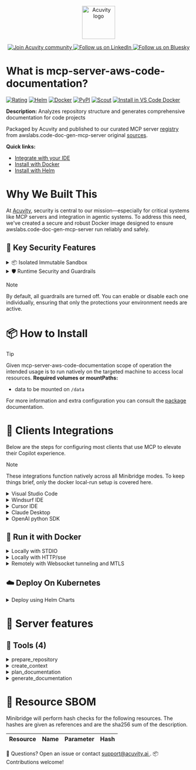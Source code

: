<p align="center">
  <a href="https://acuvity.ai">
    <picture>
      <img src="https://mma.prnewswire.com/media/2544052/Acuvity__Logo.jpg" height="90" alt="Acuvity logo"/>
    </picture>
  </a>
</p>
<p align="center">
  <a href="https://discord.gg/BkU7fBkrNk">
    <img src="https://img.shields.io/badge/Acuvity-Join-7289DA?logo=discord&logoColor=fff" alt="Join Acuvity community" />
  </a>
<a href="https://www.linkedin.com/company/acuvity/">
    <img src="https://img.shields.io/badge/LinkedIn-Follow-7289DA" alt="Follow us on LinkedIn" />
  </a>
<a href="https://bsky.app/profile/acuvity.bsky.social">
    <img src="https://img.shields.io/badge/Bluesky-Follow-7289DA"?logo=bluesky&logoColor=fff" alt="Follow us on Bluesky" />
  </a>
</p>


# What is mcp-server-aws-code-documentation?
[![Rating](https://img.shields.io/badge/C-3775A9?label=Rating)](https://docs.anthropic.com/en/docs/build-with-claude/tool-use/implement-tool-use#best-practices-for-tool-definitions)
[![Helm](https://img.shields.io/badge/1.0.0-3775A9?logo=helm&label=Charts&logoColor=fff)](https://hub.docker.com/r/acuvity/mcp-server-aws-code-documentation/tags/)
[![Docker](https://img.shields.io/docker/image-size/acuvity/mcp-server-aws-code-documentation/1.0.1?logo=docker&logoColor=fff&label=1.0.1)](https://hub.docker.com/r/acuvity/mcp-server-aws-code-documentation)
[![PyPI](https://img.shields.io/badge/1.0.1-3775A9?logo=pypi&logoColor=fff&label=awslabs.code-doc-gen-mcp-server)](https://github.com/awslabs/mcp/tree/HEAD/src/code-doc-gen-mcp-server)
[![Scout](https://img.shields.io/badge/Active-3775A9?logo=docker&logoColor=fff&label=Scout)](https://hub.docker.com/r/acuvity/mcp-server-aws-code-documentation/)
[![Install in VS Code Docker](https://img.shields.io/badge/VS_Code-One_click_install-0078d7?logo=githubcopilot)](https://insiders.vscode.dev/redirect/mcp/install?name=mcp-server-aws-code-documentation&config=%7B%22args%22%3A%5B%22run%22%2C%22-i%22%2C%22--rm%22%2C%22--read-only%22%2C%22-v%22%2C%22data%3A%2Fdata%22%2C%22docker.io%2Facuvity%2Fmcp-server-aws-code-documentation%3A1.0.1%22%5D%2C%22command%22%3A%22docker%22%7D)

**Description:** Analyzes repository structure and generates comprehensive documentation for code projects

Packaged by Acuvity and published to our curated MCP server [registry](https://mcp.acuvity.ai) from awslabs.code-doc-gen-mcp-server original [sources](https://github.com/awslabs/mcp/tree/HEAD/src/code-doc-gen-mcp-server).

**Quick links:**

- [Integrate with your IDE](https://github.com/acuvity/mcp-servers-registry/blob/main/mcp-server-aws-code-documentation/docker/README.md#-clients-integrations)
- [Install with Docker](https://github.com/acuvity/mcp-servers-registry/tree/main/mcp-server-aws-code-documentation/docker/README.md#-run-it-with-docker)
- [Install with Helm](https://github.com/acuvity/mcp-servers-registry/tree/main/mcp-server-aws-code-documentation/charts/mcp-server-aws-code-documentation/README.md#how-to-install)

# Why We Built This

At [Acuvity](https://acuvity.ai), security is central to our mission—especially for critical systems like MCP servers and integration in agentic systems.
To address this need, we've created a secure and robust Docker image designed to ensure awslabs.code-doc-gen-mcp-server run reliably and safely.

## 🔐 Key Security Features

<details>
<summary>📦 Isolated Immutable Sandbox </summary>

- **Isolated Execution**: All tools run within secure, containerized sandboxes to enforce process isolation and prevent lateral movement.
- **Non-root by Default**: Enforces least-privilege principles, minimizing the impact of potential security breaches.
- **Read-only Filesystem**: Ensures runtime immutability, preventing unauthorized modification.
- **Version Pinning**: Guarantees consistency and reproducibility across deployments by locking tool and dependency versions.
- **CVE Scanning**: Continuously scans images for known vulnerabilities using [Docker Scout](https://docs.docker.com/scout/) to support proactive mitigation.
- **SBOM & Provenance**: Delivers full supply chain transparency by embedding metadata and traceable build information."
</details>

<details>
<summary>🛡️ Runtime Security and Guardrails</summary>

**Minibridge Integration**: [Minibridge](https://github.com/acuvity/minibridge) establishes secure Agent-to-MCP connectivity, supports Rego/HTTP-based policy enforcement 🕵️, and simplifies orchestration.

The [ARC](https://github.com/acuvity/mcp-servers-registry/tree/main) container includes a [built-in Rego policy](https://github.com/acuvity/mcp-servers-registry/tree/main/mcp-server-aws-code-documentation/docker/policy.rego) that enables a set of runtime "guardrails"" to help enforce security, privacy, and correct usage of your services. Below is an overview of each guardrail provided.

### 🔒 Resource Integrity

**Mitigates MCP Rug Pull Attacks**

* **Goal:** Protect users from malicious tool description changes after initial approval, preventing post-installation manipulation or deception.
* **Mechanism:** Locks tool descriptions upon client approval and verifies their integrity before execution. Any modification to the description triggers a security violation, blocking unauthorized changes from server-side updates.

### 🛡️ Guardrails

#### Covert Instruction Detection

Monitors incoming requests for hidden or obfuscated directives that could alter policy behavior.

* **Goal:** Stop attackers from slipping unnoticed commands or payloads into otherwise harmless data.
* **Mechanism:** Applies a library of regex patterns and binary‐encoding checks to the full request body. If any pattern matches a known covert channel (e.g., steganographic markers, hidden HTML tags, escape-sequence tricks), the request is rejected.

#### Sensitive Pattern Detection

Block user-defined sensitive data patterns (credential paths, filesystem references).

* **Goal:** Block accidental or malicious inclusion of sensitive information that violates data-handling rules.
* **Mechanism:** Runs a curated set of regexes against all payloads and tool descriptions—matching patterns such as `.env` files, RSA key paths, directory traversal sequences.

#### Shadowing Pattern Detection

Detects and blocks "shadowing" attacks, where a malicious MCP server sneaks hidden directives into its own tool descriptions to hijack or override the behavior of other, trusted tools.

* **Goal:** Stop a rogue server from poisoning the agent’s logic by embedding instructions that alter how a different server’s tools operate (e.g., forcing all emails to go to an attacker’s address even when the user calls a separate `send_email` tool).
* **Mechanism:** During policy load, each tool description is scanned for cross‐tool override patterns—such as `<IMPORTANT>` sections referencing other tool names, hidden side‐effects, or directives that apply to a different server’s API. Any description that attempts to shadow or extend instructions for a tool outside its own namespace triggers a policy violation and is rejected.

#### Schema Misuse Prevention

Enforces strict adherence to MCP input schemas.

* **Goal:** Prevent malformed or unexpected fields from bypassing validations, causing runtime errors, or enabling injections.
* **Mechanism:** Compares each incoming JSON object against the declared schema (required properties, allowed keys, types). Any extra, missing, or mistyped field triggers an immediate policy violation.

#### Cross-Origin Tool Access

Controls whether tools may invoke tools or services from external origins.

* **Goal:** Prevent untrusted or out-of-scope services from being called.
* **Mechanism:** Examines tool invocation requests and outgoing calls, verifying each target against an allowlist of approved domains or service names. Calls to any non-approved origin are blocked.

#### Secrets Redaction

Automatically masks sensitive values so they never appear in logs or responses.

* **Goal:** Ensure that API keys, tokens, passwords, and other credentials cannot leak in plaintext.
* **Mechanism:** Scans every text output for known secret formats (e.g., AWS keys, GitHub PATs, JWTs). Matches are replaced with `[REDACTED]` before the response is sent or recorded.

These controls ensure robust runtime integrity, prevent unauthorized behavior, and provide a foundation for secure-by-design system operations.

### Enable guardrails

To activate guardrails in your Docker containers, define the `GUARDRAILS` environment variable with the protections you need.

| Guardrail                        | Summary                                                                 |
|----------------------------------|-------------------------------------------------------------------------|
| `covert-instruction-detection`   | Detects hidden or obfuscated directives in requests.                    |
| `sensitive-pattern-detection`    | Flags patterns suggesting sensitive data or filesystem exposure.        |
| `shadowing-pattern-detection`    | Identifies tool descriptions that override or influence others.         |
| `schema-misuse-prevention`       | Enforces strict schema compliance on input data.                        |
| `cross-origin-tool-access`       | Controls calls to external services or APIs.                            |
| `secrets-redaction`              | Prevents exposure of credentials or sensitive values.                   |

Example: add `-e GUARDRAILS="secrets-redaction sensitive-pattern-detection"` to enable those guardrails.

## 🔒 Basic Authentication via Shared Secret

Provides a lightweight auth layer using a single shared token.

* **Mechanism:** Expects clients to send an `Authorization` header with the predefined secret.
* **Use Case:** Quickly lock down your endpoint in development or simple internal deployments—no complex OAuth/OIDC setup required.

To turn on Basic Authentication, define `BASIC_AUTH_SECRET` environment variable with a shared secret.

Example: add `-e BASIC_AUTH_SECRET="supersecret"` to enable the basic authentication.

> While basic auth will protect against unauthorized access, you should use it only in controlled environment,
> rotate credentials frequently and **always** use TLS.

</details>

> [!NOTE]
> By default, all guardrails are turned off. You can enable or disable each one individually, ensuring that only the protections your environment needs are active.


# 📦 How to Install


> [!TIP]
> Given mcp-server-aws-code-documentation scope of operation the intended usage is to run natively on the targeted machine to access local resources.
**Required volumes or mountPaths:**
  - data to be mounted on `/data`

For more information and extra configuration you can consult the [package](https://github.com/awslabs/mcp/tree/HEAD/src/code-doc-gen-mcp-server) documentation.

# 🧰 Clients Integrations

Below are the steps for configuring most clients that use MCP to elevate their Copilot experience.

> [!NOTE]
> These integrations function natively across all Minibridge modes.
> To keep things brief, only the docker local-run setup is covered here.

<details>
<summary>Visual Studio Code</summary>

To get started immediately, you can use the "one-click" link below:

[![Install in VS Code Docker](https://img.shields.io/badge/VS_Code-One_click_install-0078d7?logo=githubcopilot)](https://insiders.vscode.dev/redirect/mcp/install?name=mcp-server-aws-code-documentation&config=%7B%22args%22%3A%5B%22run%22%2C%22-i%22%2C%22--rm%22%2C%22--read-only%22%2C%22-v%22%2C%22data%3A%2Fdata%22%2C%22docker.io%2Facuvity%2Fmcp-server-aws-code-documentation%3A1.0.1%22%5D%2C%22command%22%3A%22docker%22%7D)

## Global scope

Press `ctrl + shift + p` and type `Preferences: Open User Settings JSON` to add the following section:

```json
{
  "mcp": {
    "servers": {
      "acuvity-mcp-server-aws-code-documentation": {
        "command": "docker",
        "args": [
          "run",
          "-i",
          "--rm",
          "--read-only",
          "-v",
          "data:/data",
          "docker.io/acuvity/mcp-server-aws-code-documentation:1.0.1"
        ]
      }
    }
  }
}
```

## Workspace scope

In your workspace create a file called `.vscode/mcp.json` and add the following section:

```json
{
  "servers": {
    "acuvity-mcp-server-aws-code-documentation": {
      "command": "docker",
      "args": [
        "run",
        "-i",
        "--rm",
        "--read-only",
        "-v",
        "data:/data",
        "docker.io/acuvity/mcp-server-aws-code-documentation:1.0.1"
      ]
    }
  }
}
```

> To pass secrets you should use the `promptString` input type described in the [Visual Studio Code documentation](https://code.visualstudio.com/docs/copilot/chat/mcp-servers).

</details>

<details>
<summary>Windsurf IDE</summary>

In `~/.codeium/windsurf/mcp_config.json` add the following section:

```json
{
  "mcpServers": {
    "acuvity-mcp-server-aws-code-documentation": {
      "command": "docker",
      "args": [
        "run",
        "-i",
        "--rm",
        "--read-only",
        "-v",
        "data:/data",
        "docker.io/acuvity/mcp-server-aws-code-documentation:1.0.1"
      ]
    }
  }
}
```

See [Windsurf documentation](https://docs.windsurf.com/windsurf/mcp) for more info.

</details>

<details>
<summary>Cursor IDE</summary>

Add the following JSON block to your mcp configuration file:
- `~/.cursor/mcp.json` for global scope
- `.cursor/mcp.json` for project scope

```json
{
  "mcpServers": {
    "acuvity-mcp-server-aws-code-documentation": {
      "command": "docker",
      "args": [
        "run",
        "-i",
        "--rm",
        "--read-only",
        "-v",
        "data:/data",
        "docker.io/acuvity/mcp-server-aws-code-documentation:1.0.1"
      ]
    }
  }
}
```

See [cursor documentation](https://docs.cursor.com/context/model-context-protocol) for more information.

</details>
<details>

<summary>Claude Desktop</summary>

In the `claude_desktop_config.json` configuration file add the following section:

```json
{
  "mcpServers": {
    "acuvity-mcp-server-aws-code-documentation": {
      "command": "docker",
      "args": [
        "run",
        "-i",
        "--rm",
        "--read-only",
        "-v",
        "data:/data",
        "docker.io/acuvity/mcp-server-aws-code-documentation:1.0.1"
      ]
    }
  }
}
```

See [Anthropic documentation](https://docs.anthropic.com/en/docs/agents-and-tools/mcp) for more information.
</details>

<details>
<summary>OpenAI python SDK</summary>

## Running locally

```python
async with MCPServerStdio(
    params={
        "command": "docker",
        "args": ["run","-i","--rm","--read-only","-v","data:/data","docker.io/acuvity/mcp-server-aws-code-documentation:1.0.1"]
    }
) as server:
    tools = await server.list_tools()
```

## Running remotely

```python
async with MCPServerSse(
    params={
        "url": "http://<ip>:<port>/sse",
    }
) as server:
    tools = await server.list_tools()
```

See [OpenAI Agents SDK docs](https://openai.github.io/openai-agents-python/mcp/) for more info.

</details>

## 🐳 Run it with Docker

<details>
<summary>Locally with STDIO</summary>

In your client configuration set:

- command: `docker`
- arguments: `run -i --rm --read-only -v data:/data docker.io/acuvity/mcp-server-aws-code-documentation:1.0.1`

</details>

<details>
<summary>Locally with HTTP/sse</summary>

Simply run as:

```console
docker run -it -p 8000:8000 --rm --read-only -v data:/data docker.io/acuvity/mcp-server-aws-code-documentation:1.0.1
```

Then on your application/client, you can configure to use it like:

```json
{
  "mcpServers": {
    "acuvity-mcp-server-aws-code-documentation": {
      "url": "http://localhost:8000/sse"
    }
  }
}
```

You might have to use different ports for different tools.

</details>

<details>
<summary>Remotely with Websocket tunneling and MTLS </summary>

> This section assume you are familiar with TLS and certificates and will require:
> - a server certificate with proper DNS/IP field matching your tool deployment.
> - a client-ca used to sign client certificates

1. Start the server in `backend` mode
 - add an environment variable like `-e MINIBRIDGE_MODE=backend`
 - add the TLS certificates (recommended) through a volume let's say `/certs` ex (`-v $PWD/certs:/certs`)
 - instruct minibridge to use those certs with
   - `-e MINIBRIDGE_TLS_SERVER_CERT=/certs/server-cert.pem`
   - `-e MINIBRIDGE_TLS_SERVER_KEY=/certs/server-key.pem`
   - `-e MINIBRIDGE_TLS_SERVER_KEY_PASS=optional`
   - `-e MINIBRIDGE_TLS_SERVER_CLIENT_CA=/certs/client-ca.pem`

2. Start `minibridge` locally in frontend mode:
  - Get [minibridge](https://github.com/acuvity/minibridge) binary for your OS.

In your client configuration, Minibridge works like any other STDIO command.

Example for Claude Desktop:

```json
{
  "mcpServers": {
    "acuvity-mcp-server-aws-code-documentation": {
      "command": "minibridge",
      "args": ["frontend", "--backend", "wss://<remote-url>:8000/ws", "--tls-client-backend-ca", "/path/to/ca/that/signed/the/server-cert.pem/ca.pem", "--tls-client-cert", "/path/to/client-cert.pem", "--tls-client-key", "/path/to/client-key.pem"]
    }
  }
}
```

That's it.

Minibridge offers a host of additional features. For step-by-step guidance, please visit the wiki. And if anything’s unclear, don’t hesitate to reach out!

</details>

## ☁️ Deploy On Kubernetes

<details>
<summary>Deploy using Helm Charts</summary>

### How to install

You can inspect the chart `README`:

```console
helm show readme oci://docker.io/acuvity/mcp-server-aws-code-documentation --version 1.0.0
````

You can inspect the values that you can configure:

```console
helm show values oci://docker.io/acuvity/mcp-server-aws-code-documentation --version 1.0.0
````

Install with helm

```console
helm install mcp-server-aws-code-documentation oci://docker.io/acuvity/mcp-server-aws-code-documentation --version 1.0.0
```

From there your MCP server mcp-server-aws-code-documentation will be reachable by default through `http/sse` from inside the cluster using the Kubernetes Service `mcp-server-aws-code-documentation` on port `8000` by default. You can change that by looking at the `service` section of the `values.yaml` file.

### How to Monitor

The deployment will create a Kubernetes service with a `healthPort`, that is used for liveness probes and readiness probes. This health port can also be used by the monitoring stack of your choice and exposes metrics under the `/metrics` path.

See full charts [Readme](https://github.com/acuvity/mcp-servers-registry/tree/main/mcp-server-aws-code-documentation/charts/mcp-server-aws-code-documentation/README.md) for more details about settings and runtime security including guardrails activation.

</details>

# 🧠 Server features

## 🧰 Tools (4)
<details>
<summary>prepare_repository</summary>

**Description**:

```
Prepare repository for the MCP client's analysis.

This tool:
1. Extracts directory structure from the repository
2. Returns an EMPTY ProjectAnalysis for you to fill out
3. Provides directory structure in file_structure["directory_structure"]
4. Provides repository statistics in file_structure["statistics"] (file count, character count, etc.)

You should:
1. Review the directory structure in file_structure["directory_structure"]
2. Use read_file to examine key files you identify from the structure
3. Fill out the empty fields in ProjectAnalysis based on your analysis
4. Set has_infrastructure_as_code=True if you detect CDK, Terraform, or other infrastructure as code
5. Use create_context to create a DocumentationContext from your analysis
6. Use the DocumentationContext with plan_documentation

NOTE: This tool does NOT analyze the code - that's your job!
The tool only extracts the directory structure and statistics to help you identify important files.

```

**Parameter**:

| Name | Type | Description | Required? |
|-----------|------|-------------|-----------|
| ctx | any | not set | No
| project_root | string | Path to the code repository | Yes
</details>
<details>
<summary>create_context</summary>

**Description**:

```
Create a DocumentationContext from a ProjectAnalysis.

This tool simplifies the creation of a DocumentationContext for use with
plan_documentation and generate_documentation tools.

Args:
    project_root: Path to the code repository
    analysis: Completed ProjectAnalysis from prepare_repository
    ctx: Optional MCP context for logging and progress reporting

Returns:
    A DocumentationContext ready for use with other tools

```

**Parameter**:

| Name | Type | Description | Required? |
|-----------|------|-------------|-----------|
| analysis | any | Completed ProjectAnalysis from prepare_repository | Yes
| ctx | any | not set | No
| project_root | string | Path to the code repository | Yes
</details>
<details>
<summary>plan_documentation</summary>

**Description**:

```
Third step: Create documentation plan using analysis.

Using your analysis from prepare_repository and the DocumentationContext from create_context:
1. Review the ProjectAnalysis in doc_context containing:
   - Project type and purpose
   - Key features and capabilities
   - Programming languages and dependencies
   - APIs and interfaces
2. Determine what documentation types are needed
3. Create appropriate documentation structure
4. Return documentation plan

```

**Parameter**:

| Name | Type | Description | Required? |
|-----------|------|-------------|-----------|
| ctx | any | not set | No
| doc_context | any | not set | Yes
</details>
<details>
<summary>generate_documentation</summary>

**Description**:

```
Final step: Generate documentation content.

Using your analysis and documentation plan:
1. Generate document structures with empty sections
2. YOU (MCP Client) MUST then:
   - Write detailed content for each section
   - Include relevant code examples and explanations
   - Fill in ALL empty sections with comprehensive content
   - Cover all aspects:
     * Project setup and installation
     * Architecture and design
     * Features and capabilities
     * APIs and interfaces (if any)
     * Dependencies and requirements
3. Return document structures for you to fill with content

IMPORTANT: When you receive the generated documents, it is YOUR responsibility
to write comprehensive content for each section. Do not leave sections empty
or wait for further instructions - YOU must fill them in!

```

**Parameter**:

| Name | Type | Description | Required? |
|-----------|------|-------------|-----------|
| ctx | any | not set | No
| doc_context | any | not set | Yes
| plan | any | not set | Yes
</details>


# 🔐 Resource SBOM

Minibridge will perform hash checks for the following resources. The hashes are given as references and are the sha256 sum of the description.

| Resource | Name | Parameter | Hash |
|-----------|------|------|------|


💬 Questions? Open an issue or contact [ support@acuvity.ai ](mailto:support@acuvity.ai).
📦 Contributions welcome!
